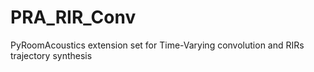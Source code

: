 # PRA_RIR_Conv
PyRoomAcoustics extension set for Time-Varying convolution and RIRs trajectory synthesis

